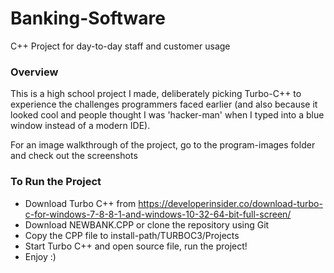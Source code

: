 # Banking-Software
C++ Project for day-to-day staff and customer usage

### Overview
This is a high school project I made, deliberately picking Turbo-C++ to experience the challenges programmers faced earlier (and also because it looked cool and people thought I was 'hacker-man' when I typed into a blue window instead of a modern IDE).

For an image walkthrough of the project, go to the program-images folder and check out the screenshots

### To Run the Project
- Download Turbo C++ from https://developerinsider.co/download-turbo-c-for-windows-7-8-8-1-and-windows-10-32-64-bit-full-screen/
- Download NEWBANK.CPP or clone the repository using Git
- Copy the CPP file to install-path/TURBOC3/Projects
- Start Turbo C++ and open source file, run the project!
- Enjoy :)


